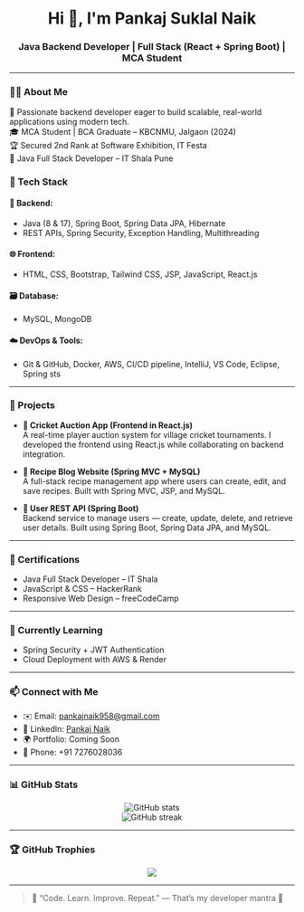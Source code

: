 <h1 align="center">Hi 👋, I'm Pankaj Suklal Naik</h1>
<h3 align="center">Java Backend Developer | Full Stack (React + Spring Boot) | MCA Student</h3>

---

### 🧑‍💻 About Me

🎯 Passionate backend developer eager to build scalable, real-world applications using modern tech.  
🎓 MCA Student | BCA Graduate – KBCNMU, Jalgaon (2024)  
🏆 Secured 2nd Rank at Software Exhibition, IT Festa             
🏅 Java Full Stack Developer – IT Shala Pune 


### 💼 Tech Stack

#### 🔧 Backend:
- Java (8 & 17), Spring Boot, Spring Data JPA, Hibernate
- REST APIs, Spring Security, Exception Handling, Multithreading

#### 🌐 Frontend:
- HTML, CSS, Bootstrap, Tailwind CSS, JSP, JavaScript, React.js

#### 🗃️ Database:
- MySQL, MongoDB

#### ☁️ DevOps & Tools:
- Git & GitHub, Docker, AWS, CI/CD pipeline, IntelliJ, VS Code, Eclipse, Spring sts

---

### 📘 Projects

- **📲 Cricket Auction App (Frontend in React.js)**  
  A real-time player auction system for village cricket tournaments. I developed the frontend using React.js while collaborating on backend integration.

- **🍲 Recipe Blog Website (Spring MVC + MySQL)**  
  A full-stack recipe management app where users can create, edit, and save recipes. Built with Spring MVC, JSP, and MySQL.

- **👤 User REST API (Spring Boot)**  
  Backend service to manage users — create, update, delete, and retrieve user details. Built using Spring Boot, Spring Data JPA, and MySQL.


---

### 🏅 Certifications

- Java Full Stack Developer – IT Shala  
- JavaScript & CSS – HackerRank  
- Responsive Web Design – freeCodeCamp  

---

### 🌱 Currently Learning

- Spring Security + JWT Authentication  
- Cloud Deployment with AWS & Render  

---

### 📫 Connect with Me

- ✉️ Email: pankajnaik958@gmail.com  
- 🔗 LinkedIn: [Pankaj Naik](https://www.linkedin.com/in/pankaj-naik-788549262)  
- 🌍 Portfolio: Coming Soon  
- 📱 Phone: +91 7276028036  

---

### 📊 GitHub Stats

<p align="center">
  <img src="https://github-readme-stats.vercel.app/api?username=pankaj297&show_icons=true&theme=github_dark" alt="GitHub stats" />
  <br/>
  <img src="https://github-readme-streak-stats.herokuapp.com/?user=pankaj297&theme=dark" alt="GitHub streak" />
</p>

---

### 🏆 GitHub Trophies

<p align="center">
  <img src="https://github-profile-trophy.vercel.app/?username=pankaj297&theme=darkhub&column=3&margin-w=15" />
</p>

---

> 💬 “Code. Learn. Improve. Repeat.” — That’s my developer mantra 🚀
